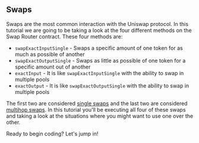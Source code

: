 ## Swaps

Swaps are the most common interaction with the Uniswap protocol. In this tutorial we are going to be taking a look at the four different methods on the Swap Router contract. These four methods are:

- `swapExactInputSingle` - Swaps a specific amount of one token for as much as possible of another
- `swapExactOutputSingle` - Swaps as little as possible of one token for a specific amount out of another
- `exactInput` - It is like `swapExactInputSingle` with the ability to swap in multiple pools
- `exactOutput` - It is like `swapExactOutputSingle` with the ability to swap in multiple pools

The first two are considered [single swaps](https://docs.uniswap.org/protocol/guides/swaps/single-swaps) and the last two are considered [multihop swaps](https://docs.uniswap.org/protocol/guides/swaps/multihop-swaps). In this tutorial you'll be executing all four of these swaps and taking a look at the situations where you might want to use one over the other. 

Ready to begin coding? Let's jump in!